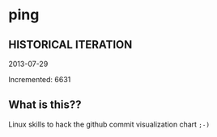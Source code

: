 # ping

## HISTORICAL ITERATION
2013-07-29

Incremented: 6631

## What is this?? 
Linux skills to hack the github commit visualization chart `;-)`
